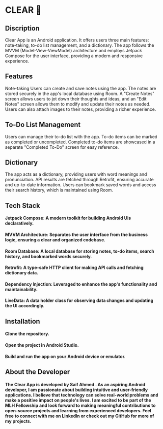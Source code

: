 # CLEAR 🤖

## Discription 
Clear App is an Android application. It offers users three main features: note-taking, to-do list management, and a dictionary. The app follows the MVVM (Model-View-ViewModel) architecture and employs Jetpack Compose for the user interface, providing a modern and responsive experience.

## Features
Note-taking
Users can create and save notes using the app.
The notes are stored securely in the app's local database using Room.
A "Create Notes" screen allows users to jot down their thoughts and ideas, and an "Edit Notes" screen allows them to modify and update their notes as needed.
Users can also attach images to their notes, providing a richer experience.


## To-Do List Management

Users can manage their to-do list with the app.
To-do items can be marked as completed or uncompleted.
Completed to-do items are showcased in a separate "Completed To-Do" screen for easy reference.

## Dictionary
The app acts as a dictionary, providing users with word meanings and pronunciation.
API results are fetched through Retrofit, ensuring accurate and up-to-date information.
Users can bookmark saved words and access their search history, which is maintained using Room.
## Tech Stack
#### Jetpack Compose: A modern toolkit for building Android UIs declaratively.
#### MVVM Architecture: Separates the user interface from the business logic, ensuring a clear and organized codebase.
#### Room Database: A local database for storing notes, to-do items, search history, and bookmarked words securely.
#### Retrofit: A type-safe HTTP client for making API calls and fetching dictionary data.
#### Dependency Injection: Leveraged to enhance the app's functionality and maintainability.
#### LiveData: A data holder class for observing data changes and updating the UI accordingly.
## Installation
#### Clone the repository.
#### Open the project in Android Studio.
#### Build and run the app on your Android device or emulator.
## About the Developer
#### The Clear App is developed by Saif Ahmed . As an aspiring Android developer, I am passionate about building intuitive and user-friendly applications. I believe that technology can solve real-world problems and make a positive impact on people's lives. I am excited to be part of the MLH Fellowship and look forward to making meaningful contributions to open-source projects and learning from experienced developers. Feel free to connect with me on LinkedIn or check out my GitHub for more of my projects.

